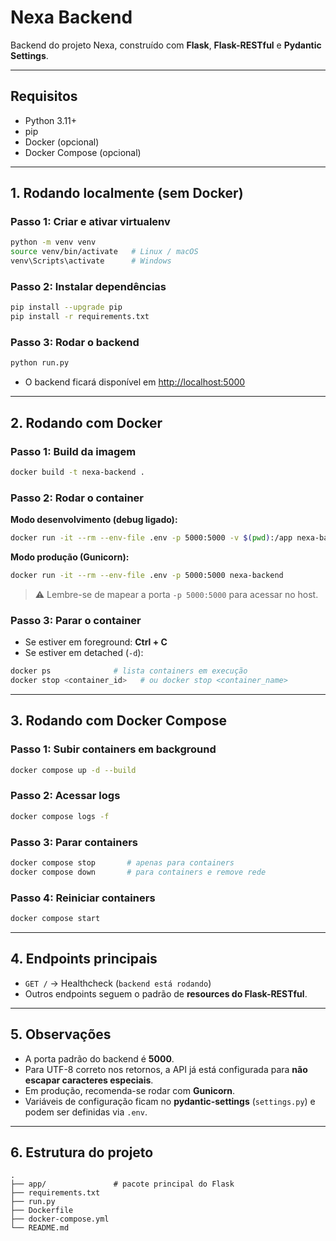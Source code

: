 # Nexa Backend

Backend do projeto Nexa, construído com **Flask**, **Flask-RESTful** e **Pydantic Settings**.

---

## Requisitos

- Python 3.11+
- pip
- Docker (opcional)
- Docker Compose (opcional)

---

## 1. Rodando localmente (sem Docker)

### Passo 1: Criar e ativar virtualenv

```bash
python -m venv venv
source venv/bin/activate   # Linux / macOS
venv\Scripts\activate      # Windows
````

### Passo 2: Instalar dependências

```bash
pip install --upgrade pip
pip install -r requirements.txt
```

### Passo 3: Rodar o backend

```bash
python run.py
```

* O backend ficará disponível em [http://localhost:5000](http://localhost:5000)

---

## 2. Rodando com Docker

### Passo 1: Build da imagem

```bash
docker build -t nexa-backend .
```

### Passo 2: Rodar o container

**Modo desenvolvimento (debug ligado):**

```bash
docker run -it --rm --env-file .env -p 5000:5000 -v $(pwd):/app nexa-backend python run.py

```

**Modo produção (Gunicorn):**

```bash
docker run -it --rm --env-file .env -p 5000:5000 nexa-backend

```

> ⚠️ Lembre-se de mapear a porta `-p 5000:5000` para acessar no host.

### Passo 3: Parar o container

* Se estiver em foreground: **Ctrl + C**
* Se estiver em detached (`-d`):

```bash
docker ps              # lista containers em execução
docker stop <container_id>   # ou docker stop <container_name>
```

---

## 3. Rodando com Docker Compose

### Passo 1: Subir containers em background

```bash
docker compose up -d --build
```

### Passo 2: Acessar logs

```bash
docker compose logs -f
```

### Passo 3: Parar containers

```bash
docker compose stop       # apenas para containers
docker compose down       # para containers e remove rede
```

### Passo 4: Reiniciar containers

```bash
docker compose start
```

---

## 4. Endpoints principais

* `GET /` → Healthcheck (`backend está rodando`)
* Outros endpoints seguem o padrão de **resources do Flask-RESTful**.

---

## 5. Observações

* A porta padrão do backend é **5000**.
* Para UTF-8 correto nos retornos, a API já está configurada para **não escapar caracteres especiais**.
* Em produção, recomenda-se rodar com **Gunicorn**.
* Variáveis de configuração ficam no **pydantic-settings** (`settings.py`) e podem ser definidas via `.env`.

---

## 6. Estrutura do projeto

```
.
├── app/               # pacote principal do Flask
├── requirements.txt
├── run.py
├── Dockerfile
├── docker-compose.yml
└── README.md
```


